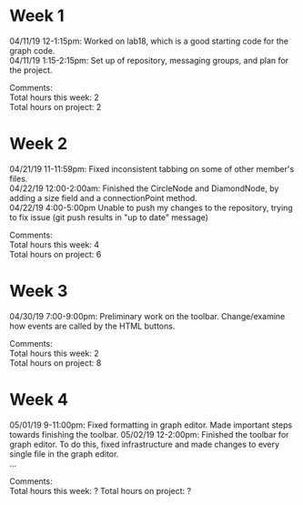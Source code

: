 Week 1
======
04/11/19 12-1:15pm: Worked on lab18, which is a good starting code for the graph code.  
04/11/19 1:15-2:15pm: Set up of repository, messaging groups, and plan for the project.  
  
Comments:  
Total hours this week: 2  
Total hours on project: 2  

Week 2
======
04/21/19 11-11:59pm: Fixed inconsistent tabbing on some of other member's files.  
04/22/19 12:00-2:00am: Finished the CircleNode and DiamondNode, by adding a size field and a connectionPoint method.  
04/22/19 4:00-5:00pm Unable to push my changes to the repository, trying to fix issue (git push results in "up to date" message)

Comments:  
Total hours this week: 4  
Total hours on project: 6  

Week 3
======
04/30/19 7:00-9:00pm: Preliminary work on the toolbar. Change/examine how events are called by the HTML buttons.

Comments:  
Total hours this week: 2  
Total hours on project: 8  

Week 4
======
05/01/19 9-11:00pm: Fixed formatting in graph editor. Made important steps towards finishing the toolbar.
05/02/19 12-2:00pm: Finished the toolbar for graph editor. To do this, fixed infrastructure and made changes to every single file in the graph editor.  
...  

Comments:  
Total hours this week: ? 
Total hours on project: ?  